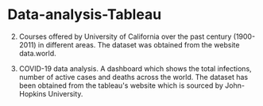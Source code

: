 # Data-analysis-Tableau

2) Courses offered by University of California over the past century (1900-2011) in different areas. 
The dataset was obtained from the website data.world.

1) COVID-19 data analysis. A dashboard which shows the total infections, number of active cases and deaths across the world. 
The dataset has been obtained from the tableau's website which is sourced by John-Hopkins University.

